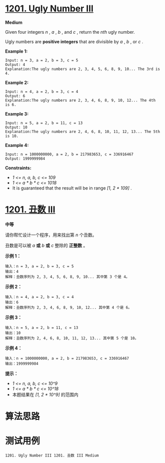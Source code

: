 # [1201. Ugly Number III][enTitle]

**Medium**

Given four integers  *n* ,  *a* ,  *b* , and  *c* , return the  *nth*  ugly number.

Ugly numbers are **positive integers**  that are divisible by  *a* ,  *b* , or  *c* .



**Example 1:** 

```
Input: n = 3, a = 2, b = 3, c = 5
Output: 4
Explanation:The ugly numbers are 2, 3, 4, 5, 6, 8, 9, 10... The 3rd is 4.
```

**Example 2:** 

```
Input: n = 4, a = 2, b = 3, c = 4
Output: 6
Explanation:The ugly numbers are 2, 3, 4, 6, 8, 9, 10, 12... The 4th is 6.

```

**Example 3:** 

```
Input: n = 5, a = 2, b = 11, c = 13
Output: 10
Explanation:The ugly numbers are 2, 4, 6, 8, 10, 11, 12, 13... The 5th is 10.

```

**Example 4:** 

```
Input: n = 1000000000, a = 2, b = 217983653, c = 336916467
Output: 1999999984

```



**Constraints:** 

-  *1 <= n, a, b, c <= 109*  
-  *1 <= a * b * c <= 1018*  
- It is guaranteed that the result will be in range  *[1, 2 * 109]* .


# [1201. 丑数 III][cnTitle]

**中等**

请你帮忙设计一个程序，用来找出第  *n*  个丑数。

丑数是可以被  *a*  **或**   *b*  **或**   *c*  整除的 **正整数** 。



**示例 1：** 

```
输入：n = 3, a = 2, b = 3, c = 5
输出：4
解释：丑数序列为 2, 3, 4, 5, 6, 8, 9, 10... 其中第 3 个是 4。
```

**示例 2：** 

```
输入：n = 4, a = 2, b = 3, c = 4
输出：6
解释：丑数序列为 2, 3, 4, 6, 8, 9, 10, 12... 其中第 4 个是 6。

```

**示例 3：** 

```
输入：n = 5, a = 2, b = 11, c = 13
输出：10
解释：丑数序列为 2, 4, 6, 8, 10, 11, 12, 13... 其中第 5 个是 10。

```

**示例 4：** 

```
输入：n = 1000000000, a = 2, b = 217983653, c = 336916467
输出：1999999984

```



**提示：** 

-  *1 <= n, a, b, c <= 10^9*  
-  *1 <= a * b * c <= 10^18*  
- 本题结果在  *[1, 2 * 10^9]*  的范围内




# 算法思路

# 测试用例
```
1201. Ugly Number III 1201. 丑数 III Medium
```

[enTitle]: https://leetcode.com/problems/ugly-number-iii/
[cnTitle]: https://leetcode-cn.com/problems/ugly-number-iii/
